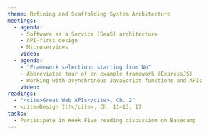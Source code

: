 ```yaml
---
theme: Refining and Scaffolding System Architecture
meetings:
  - agenda:
    - Software as a Service (SaaS) architecture
    - API-first design
    - Microservices
    video:
  - agenda:
    - "Framework selection: starting from No"
    - Abbreviated tour of an example framework (ExpressJS)
    - Working with asynchronous JavaScript functions and APIs
    video:
readings:
  - "<cite>Great Web APIs</cite>, Ch. 2"
  - <cite>Design It!</cite>, Ch. 11–13, 17
tasks:
  - Participate in Week Five reading discussion on Basecamp
---
```

